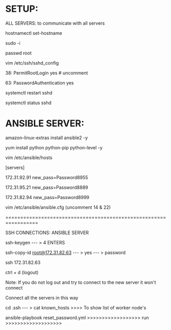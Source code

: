 SETUP:
===================================================================

ALL SERVERS: to communicate with all servers

hostnamectl set-hostname                                                       

sudo -i

passwd root

vim /etc/ssh/sshd_config

38: PermitRootLogin yes  # uncomment

63: PasswordAuthentication yes

systemctl restart sshd

systemctl status sshd

ANSIBLE SERVER:
====================================================================

amazon-linux-extras install ansible2 -y

yum install python python-pip python-level -y

vim /etc/ansible/hosts

[servers]

172.31.92.91 new_pass=Password8955

172.31.95.21 new_pass=Password8889

172.31.82.94 new_pass=Password8999

vim /etc/ansible/ansible.cfg (uncomment 14 & 22)

=================================================================


SSH CONNECTIONS: ANSIBLE SERVER

ssh-keygen  --- > 4 ENTERS

ssh-copy-id root@172.31.82.63 --- > yes --- > password

ssh 172.31.82.63

ctrl + d (logout)

Note: If you do not log out and try to connect to the new server it won't connect

Connect all the servers in this way

cd .ssh --- > cat known_hosts     >>>> To show list of worker node's 

ansible-playbook reset_password.yml        >>>>>>>>>>>>>>>>>> run >>>>>>>>>>>>>>>>>>>

